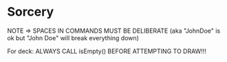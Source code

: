 # Sorcery
NOTE => SPACES IN COMMANDS MUST BE DELIBERATE (aka "JohnDoe" is ok but "John Doe" will break everything down)

For deck:
ALWAYS CALL isEmpty() BEFORE ATTEMPTING TO DRAW!!!
